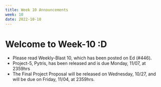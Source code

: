 ```yaml
---
title: Week 10 Announcements
week: 10
date: 2022-10-10
---
```


# **Welcome to Week-10 :D**

- Please read Weekly-Blast 10, which has been posted on Ed (#446).
- Project-5, Pytris, has been released and is due Monday, 11/07, at 2359hrs
- The Final Project Proposal will be released on Wednesday, 10/27, and will be due on Friday, 11/04, at 2359hrs. 

